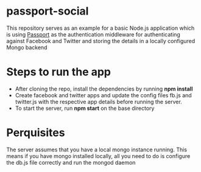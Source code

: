 passport-social
==============

This repository serves as an example for a basic Node.js application which is using [Passport](http://passportjs.org/) as the authentication middleware for authenticating against Facebook and Twitter and storing the details in a locally configured Mongo backend

Steps to run the app
=====================
* After cloning the repo, install the dependencies by running **npm install**
* Create facebook and twitter apps and update the config files fb.js and twitter.js with the respective app details before running the server.
* To start the server, run **npm start** on the base directory
 

Perquisites
============
The server assumes that you have a local mongo instance running. This means if you have mongo installed locally, all you need to do is configure the db.js file correctly and run the mongod daemon
